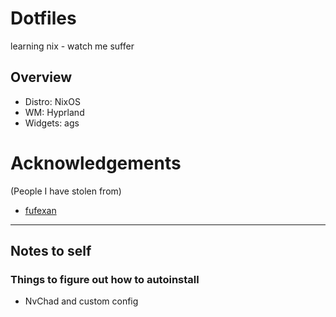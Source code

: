 # Dotfiles
learning nix - watch me suffer

## Overview
- Distro: NixOS
- WM: Hyprland
- Widgets: ags

# Acknowledgements
(People I have stolen from)
- [fufexan](https://github.com/fufexan/dotfiles)

---

## Notes to self
### Things to figure out how to autoinstall
- NvChad and custom config
